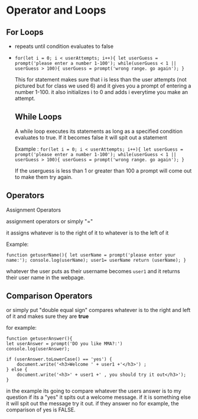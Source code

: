 # Operator and Loops
## For Loops
- repeats until condition evaluates to false
- `for(let i = 0; i < userAttempts; i++){
    let userGuess = prompt('please enter a number 1-100');
    while(userGuess < 1 || userGuess > 100){
        userGuess = prompt('wrong range. go again');
    }`
    
    This for statement makes sure that i is less than the user attempts (not pictured but for class we used 6) and it gives you a prompt of entering a number 1-100. it also initializes i to 0 and adds i everytime you make an attempt.

    ## While Loops
    A while loop executes its statements as long as a specified condition evaluates to true. If it becomes false it will spit out a statement

    Example : `for(let i = 0; i < userAttempts; i++){
    let userGuess = prompt('please enter a number 1-100');
    while(userGuess < 1 || userGuess > 100){
        userGuess = prompt('wrong range. go again');
    }`

    If the userguess is less than 1 or greater than 100 a prompt will come out to make them try again.

## Operators
Assignment Operators

assignment operators or simply "=" 

it assigns whatever is to the right of it to whatever is to the left of it

Example:


`function getuserName(){
   let userName = prompt('please enter your name:');
    console.log(userName);
    user1= userName
    return (userName);
}`

whatever the user puts as their username becomes `user1` and it returns their user name in the webpage.

## Comparison Operators
or simply put "double equal sign" compares whatever is to the right and left of it and makes sure they are **true**

for example: 

    function getuserAnswer(){
    let userAnswer = prompt('DO you like MMA?:')
    console.log(userAnswer);
    
    if (userAnswer.toLowerCase() == 'yes') {
        document.write('<h3>Welcome ' + user1 +'</h3>') ;
    } else {
        document.write('<h3>' + user1 +' , you should try it out</h3>');
    }



in the example its going to compare whatever the users answer is to my question if its a "yes" it spits out a welcome message. if it is something else it will spit out the message try it out. if they answer no for example, the comparison of yes is FALSE.


